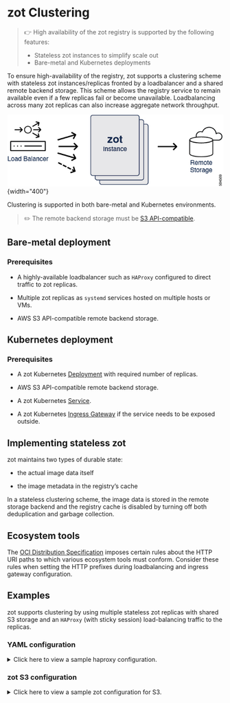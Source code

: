 # zot Clustering

> :point_right: High availability of the zot registry is supported by the following features:
>
> -   Stateless zot instances to simplify scale out
> -   Bare-metal and Kubernetes deployments


To ensure high-availability of the registry, zot supports a clustering
scheme with stateless zot instances/replicas fronted by a loadbalancer
and a shared remote backend storage. This scheme allows the registry
service to remain available even if a few replicas fail or become
unavailable. Loadbalancing across many zot replicas can also increase
aggregate network throughput.

![504569](../assets/images/504569.jpg){width="400"}

Clustering is supported in both bare-metal and Kubernetes environments.
> :pencil2:
> The remote backend storage must be [S3 API-compatible](https://docs.aws.amazon.com/AmazonS3/latest/API/Welcome.html).


## Bare-metal deployment

### Prerequisites

-   A highly-available loadbalancer such as `HAProxy` configured to direct traffic to zot replicas.

-   Multiple zot replicas as `systemd` services hosted on multiple hosts or VMs.

-   AWS S3 API-compatible remote backend storage.

## Kubernetes deployment

### Prerequisites

-   A zot Kubernetes
    [Deployment](https://kubernetes.io/docs/concepts/workloads/controllers/deployment/)
    with required number of replicas.

-   AWS S3 API-compatible remote backend storage.

-   A zot Kubernetes
    [Service](https://kubernetes.io/docs/concepts/services-networking/service/).

-   A zot Kubernetes [Ingress
    Gateway](https://kubernetes.io/docs/concepts/services-networking/ingress/)
    if the service needs to be exposed outside.

## Implementing stateless zot

zot maintains two types of durable state:

-   the actual image data itself

-   the image metadata in the registry’s cache

In a stateless clustering scheme, the image data is stored in the remote
storage backend and the registry cache is disabled by turning off both
deduplication and garbage collection.

## Ecosystem tools

The [OCI Distribution
Specification](https://github.com/opencontainers/distribution-spec)
imposes certain rules about the HTTP URI paths to which various
ecosystem tools must conform. Consider these rules when setting the HTTP
prefixes during loadbalancing and ingress gateway configuration.

## Examples

zot supports clustering by using multiple stateless zot replicas with shared S3 storage and an `HAProxy` (with sticky session) load-balancing traffic to the replicas.

### YAML configuration

<details>
  <summary markdown="span">Click here to view a sample haproxy configuration.</summary>

```yaml

global
        log /dev/log    local0
        log /dev/log    local1 notice
        chroot /var/lib/haproxy
        maxconn 2000
        stats socket /run/haproxy/admin.sock mode 660 level admin expose-fd listeners
        stats timeout 30s
        user haproxy
        group haproxy
        daemon

        # Default SSL material locations
        ca-base /etc/ssl/certs
        crt-base /etc/ssl/private

        # See: https://ssl-config.mozilla.org/#server=haproxy&server-version=2.0.3&config=intermediate
        ssl-default-bind-ciphers ECDHE-ECDSA-AES128-GCM-SHA256:ECDHE-RSA-AES128-GCM-SHA256:ECDHE-ECDSA-AES256-GCM-SHA384:ECDHE-RSA-AES256-GCM-SHA384:ECDHE-ECDSA-CHACHA20-POLY1305:ECDHE-RSA-CHACHA20-POLY1305:DHE-RSA-AES128-GCM-SHA256:DHE-RSA-AES256-GCM-SHA384
        ssl-default-bind-ciphersuites TLS_AES_128_GCM_SHA256:TLS_AES_256_GCM_SHA384:TLS_CHACHA20_POLY1305_SHA256
        ssl-default-bind-options ssl-min-ver TLSv1.2 no-tls-tickets

defaults
        log     global
        mode    http
        option  httplog
        option  dontlognull
        timeout connect 5000
        timeout client  50000
        timeout server  50000
        errorfile 400 /etc/haproxy/errors/400.http
        errorfile 403 /etc/haproxy/errors/403.http
        errorfile 408 /etc/haproxy/errors/408.http
        errorfile 500 /etc/haproxy/errors/500.http
        errorfile 502 /etc/haproxy/errors/502.http
        errorfile 503 /etc/haproxy/errors/503.http
        errorfile 504 /etc/haproxy/errors/504.http

frontend zot
    bind *:8080
    mode http
    default_backend zot-cluster

backend zot-cluster
    mode http
    balance roundrobin
    server zot1 127.0.0.1:8081 check
    server zot2 127.0.0.1:8082 check
    server zot3 127.0.0.1:8083 check

```

</details>

### zot S3 configuration

<details>
  <summary markdown="span">Click here to view a sample zot configuration for S3.</summary>

```json

{
    "distSpecVersion": "1.0.1-dev",
    "storage": {
        "rootDirectory": "/tmp/zot",
        "dedupe": true,
        "storageDriver": {
            "name": "s3",
            "rootdirectory": "/zot",
            "region": "us-east-2",
            "bucket": "zot-storage",
            "secure": true,
            "skipverify": false
        },
        "cacheDriver": {
            "name": "dynamodb",
            "endpoint": "http://localhost:4566",
            "region": "us-east-2",
            "tableName": "MainTable"
        }
    },
    "http": {
        "address": "127.0.0.1",
        "port": "8080"
    },
    "log": {
        "level": "debug"
    }
}

```
</details>
